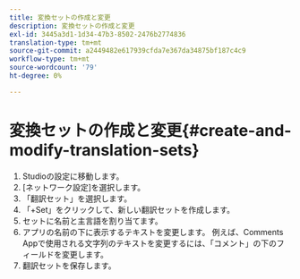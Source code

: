 ```yaml
---
title: 変換セットの作成と変更
description: 変換セットの作成と変更
exl-id: 3445a3d1-1d34-47b3-8502-2476b2774836
translation-type: tm+mt
source-git-commit: a2449482e617939cfda7e367da34875bf187c4c9
workflow-type: tm+mt
source-wordcount: '79'
ht-degree: 0%

---
```


# 変換セットの作成と変更{#create-and-modify-translation-sets}

1. Studioの設定に移動します。
1. [ネットワーク設定]を選択します。
1. 「翻訳セット」を選択します。
1. 「+Set」をクリックして、新しい翻訳セットを作成します。
1. セットに名前と主言語を割り当てます。
1. アプリの名前の下に表示するテキストを変更します。 例えば、Comments Appで使用される文字列のテキストを変更するには、「コメント」の下のフィールドを変更します。
1. 翻訳セットを保存します。
